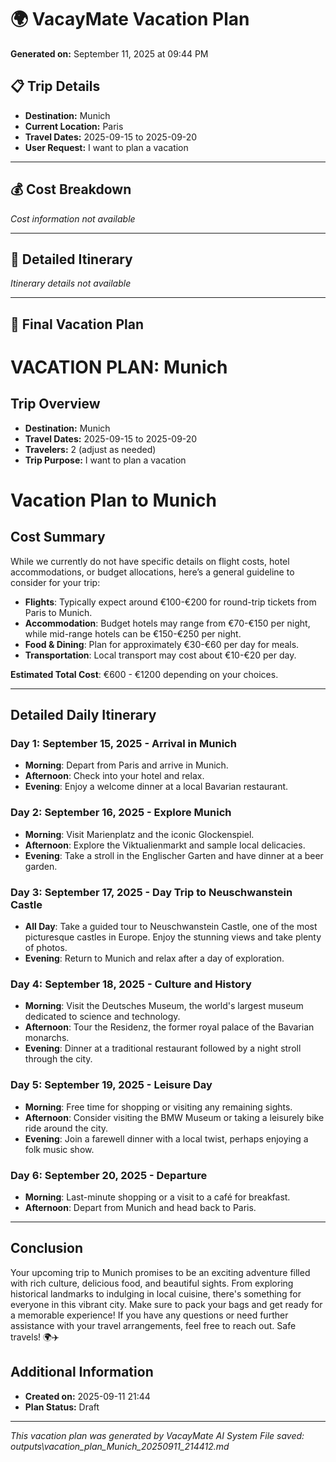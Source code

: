 # 🌍 VacayMate Vacation Plan

**Generated on:** September 11, 2025 at 09:44 PM

## 📋 Trip Details
- **Destination:** Munich
- **Current Location:** Paris
- **Travel Dates:** 2025-09-15 to 2025-09-20
- **User Request:** I want to plan a vacation

---

## 💰 Cost Breakdown
*Cost information not available*

---

## 📅 Detailed Itinerary

*Itinerary details not available*

---

## 🎯 Final Vacation Plan

# VACATION PLAN: Munich
            
## Trip Overview
- **Destination:** Munich
- **Travel Dates:** 2025-09-15 to 2025-09-20
- **Travelers:** 2 (adjust as needed)
- **Trip Purpose:** I want to plan a vacation

# Vacation Plan to Munich

## Cost Summary
While we currently do not have specific details on flight costs, hotel accommodations, or budget allocations, here’s a general guideline to consider for your trip:

- **Flights**: Typically expect around €100-€200 for round-trip tickets from Paris to Munich.
- **Accommodation**: Budget hotels may range from €70-€150 per night, while mid-range hotels can be €150-€250 per night.
- **Food & Dining**: Plan for approximately €30-€60 per day for meals.
- **Transportation**: Local transport may cost about €10-€20 per day.

**Estimated Total Cost**: €600 - €1200 depending on your choices.

---

## Detailed Daily Itinerary

### Day 1: September 15, 2025 - Arrival in Munich
- **Morning**: Depart from Paris and arrive in Munich.
- **Afternoon**: Check into your hotel and relax.
- **Evening**: Enjoy a welcome dinner at a local Bavarian restaurant.

### Day 2: September 16, 2025 - Explore Munich
- **Morning**: Visit Marienplatz and the iconic Glockenspiel.
- **Afternoon**: Explore the Viktualienmarkt and sample local delicacies.
- **Evening**: Take a stroll in the Englischer Garten and have dinner at a beer garden.

### Day 3: September 17, 2025 - Day Trip to Neuschwanstein Castle
- **All Day**: Take a guided tour to Neuschwanstein Castle, one of the most picturesque castles in Europe. Enjoy the stunning views and take plenty of photos.
- **Evening**: Return to Munich and relax after a day of exploration.

### Day 4: September 18, 2025 - Culture and History
- **Morning**: Visit the Deutsches Museum, the world's largest museum dedicated to science and technology.
- **Afternoon**: Tour the Residenz, the former royal palace of the Bavarian monarchs.
- **Evening**: Dinner at a traditional restaurant followed by a night stroll through the city.

### Day 5: September 19, 2025 - Leisure Day
- **Morning**: Free time for shopping or visiting any remaining sights.
- **Afternoon**: Consider visiting the BMW Museum or taking a leisurely bike ride around the city.
- **Evening**: Join a farewell dinner with a local twist, perhaps enjoying a folk music show.

### Day 6: September 20, 2025 - Departure
- **Morning**: Last-minute shopping or a visit to a café for breakfast.
- **Afternoon**: Depart from Munich and head back to Paris.

---

## Conclusion
Your upcoming trip to Munich promises to be an exciting adventure filled with rich culture, delicious food, and beautiful sights. From exploring historical landmarks to indulging in local cuisine, there's something for everyone in this vibrant city. Make sure to pack your bags and get ready for a memorable experience! If you have any questions or need further assistance with your travel arrangements, feel free to reach out. Safe travels! 🌍✈️

## Additional Information
- **Created on:** 2025-09-11 21:44
- **Plan Status:** Draft


---

*This vacation plan was generated by VacayMate AI System*
*File saved: outputs\vacation_plan_Munich_20250911_214412.md*
